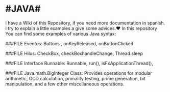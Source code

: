 #JAVA#
======

I have a Wiki of this Repository, if you need more documentation in spanish. I try to explain a little examples a give some advices.❤️
In this repository You can find some examples of various Java syntax:


###FILE Eventos:
Buttons , onKeyReleased, onButtonClicked

###FILE Hilos:
CheckBox, checkBoxhandleChange,  Thread.sleep

###FILE Interface Runnable:
Runnable, run(), isFxApplicationThread(), 

###FILE Java.math.BigInteger Class:
Provides operations for modular arithmetic, GCD calculation, primality testing, prime generation, bit manipulation, and a few other miscellaneous operations.
